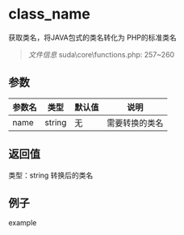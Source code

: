 # class_name
获取类名，将JAVA包式的类名转化为 PHP的标准类名
> *文件信息* suda\core\functions.php: 257~260

## 参数

 
| 参数名 | 类型 | 默认值 | 说明 |
|--------|-----|-------|-------|
 | name |  string | 无 |  需要转换的类名 |
## 返回值
 
类型：string
 转换后的类名
## 例子

example
